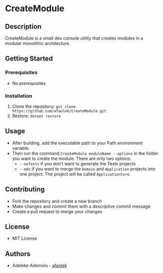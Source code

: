 # CreateModule

## Description

 CreateModule is a small dev console utility that creates modules in a modular monolithic architecture.

## Getting Started

### Prerequisites

* No prerequisites

### Installation

1. Clone the repository: `git clone https://github.com/afaolek/CreateModule.git`
2. Restore: `dotnet restore`

## Usage

* After building, add the executable path to your Path environment variable.
* Then run the command `CreateModule moduleName --options` in the folder you want to create the module. There are only two options:
  * `--noTests` if you don't want to generate the Tests projects
  * `--mdc` if you want to merge the `Domain` and `Application` projects into one project. The project will be called `ApplicationCore`.

## Contributing

* Fork the repository and create a new branch
* Make changes and commit them with a descriptive commit message
* Create a pull request to merge your changes

## License

* MIT License

## Authors

* Adeleke Ademolu - [afaolek](https://github.com/afaolek)
